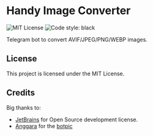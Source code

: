 # Handy Image Converter
![MIT License](https://img.shields.io/github/license/JustKappaMan/Handy-Image-Converter)
![Code style: black](https://img.shields.io/badge/code%20style-black-black)

Telegram bot to convert AVIF/JPEG/PNG/WEBP images.
## License
This project is licensed under the MIT License.
## Credits
Big thanks to:
* [JetBrains](https://www.jetbrains.com/community/opensource) for Open Source development license.
* [Anggara](https://www.flaticon.com/ru/authors/anggara) for the [botpic](https://www.flaticon.com/ru/free-icon/image_7184176)